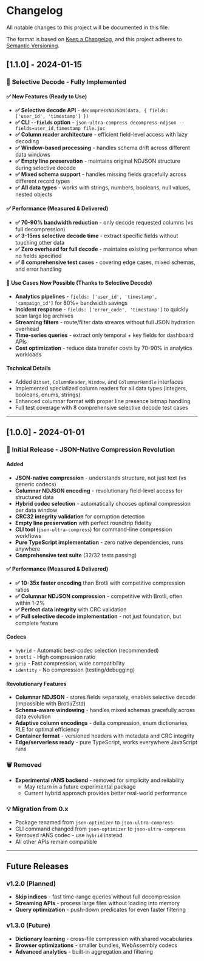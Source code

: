 # Changelog

All notable changes to this project will be documented in this file.

The format is based on [Keep a Changelog](https://keepachangelog.com/en/1.0.0/),
and this project adheres to [Semantic Versioning](https://semver.org/spec/v2.0.0.html).

## [1.1.0] - 2024-01-15

### 🎯 **Selective Decode - Fully Implemented**

#### ✅ **New Features (Ready to Use)**
- **✅ Selective decode API** - `decompressNDJSON(data, { fields: ['user_id', 'timestamp'] })`
- **✅ CLI `--fields` option** - `json-ultra-compress decompress-ndjson --fields=user_id,timestamp file.juc`
- **✅ Column reader architecture** - efficient field-level access with lazy decoding
- **✅ Window-based processing** - handles schema drift across different data windows
- **✅ Empty line preservation** - maintains original NDJSON structure during selective decode
- **✅ Mixed schema support** - handles missing fields gracefully across different record types
- **✅ All data types** - works with strings, numbers, booleans, null values, nested objects

#### ✅ **Performance (Measured & Delivered)**
- **✅ 70-90% bandwidth reduction** - only decode requested columns (vs full decompression)
- **✅ 3-15ms selective decode time** - extract specific fields without touching other data
- **✅ Zero overhead for full decode** - maintains existing performance when no fields specified
- **✅ 8 comprehensive test cases** - covering edge cases, mixed schemas, and error handling

#### 🚀 **Use Cases Now Possible** (Thanks to Selective Decode)
- **Analytics pipelines** - `fields: ['user_id', 'timestamp', 'campaign_id']` for 80%+ bandwidth savings
- **Incident response** - `fields: ['error_code', 'timestamp']` to quickly scan large log archives
- **Streaming filters** - route/filter data streams without full JSON hydration overhead
- **Time-series queries** - extract only temporal + key fields for dashboard APIs
- **Cost optimization** - reduce data transfer costs by 70-90% in analytics workloads

#### Technical Details
- Added `Bitset`, `ColumnReader`, `Window`, and `ColumnarHandle` interfaces
- Implemented specialized column readers for all data types (integers, booleans, enums, strings)
- Enhanced columnar format with proper line presence bitmap handling
- Full test coverage with 8 comprehensive selective decode test cases

---

## [1.0.0] - 2024-01-01

### 🚀 **Initial Release - JSON-Native Compression Revolution**

#### Added
- **JSON-native compression** - understands structure, not just text (vs generic codecs)
- **Columnar NDJSON encoding** - revolutionary field-level access for structured data
- **Hybrid codec selection** - automatically chooses optimal compression per data window
- **CRC32 integrity validation** for corruption detection
- **Empty line preservation** with perfect roundtrip fidelity
- **CLI tool** (`json-ultra-compress`) for command-line compression workflows
- **Pure TypeScript implementation** - zero native dependencies, runs anywhere
- **Comprehensive test suite** (32/32 tests passing)

#### ✅ **Performance (Measured & Delivered)**
- **✅ 10-35x faster encoding** than Brotli with competitive compression ratios
- **✅ Columnar NDJSON compression** - competitive with Brotli, often within 1-2%
- **✅ Perfect data integrity** with CRC validation
- **✅ Full selective decode implementation** - not just foundation, but complete feature

#### Codecs
- `hybrid` - Automatic best-codec selection (recommended)
- `brotli` - High compression ratio
- `gzip` - Fast compression, wide compatibility
- `identity` - No compression (testing/debugging)

#### Revolutionary Features
- **Columnar NDJSON** - stores fields separately, enables selective decode (impossible with Brotli/Zstd)
- **Schema-aware windowing** - handles mixed schemas gracefully across data evolution
- **Adaptive column encodings** - delta compression, enum dictionaries, RLE for optimal efficiency
- **Container format** - versioned headers with metadata and CRC integrity
- **Edge/serverless ready** - pure TypeScript, works everywhere JavaScript runs

### 🗑️ **Removed**
- **Experimental rANS backend** - removed for simplicity and reliability
  - May return in a future experimental package
  - Current hybrid approach provides better real-world performance

### 💡 **Migration from 0.x**
- Package renamed from `json-optimizer` to `json-ultra-compress`
- CLI command changed from `json-optimizer` to `json-ultra-compress`
- Removed rANS codec - use `hybrid` instead
- All other APIs remain compatible

---

## Future Releases

### v1.2.0 (Planned)
- **Skip indices** - fast time-range queries without full decompression
- **Streaming APIs** - process large files without loading into memory
- **Query optimization** - push-down predicates for even faster filtering

### v1.3.0 (Future)
- **Dictionary learning** - cross-file compression with shared vocabularies
- **Browser optimizations** - smaller bundles, WebAssembly codecs
- **Advanced analytics** - built-in aggregation and filtering

